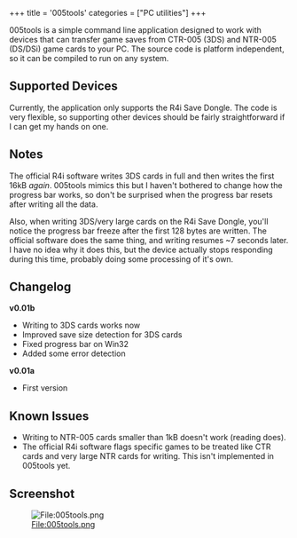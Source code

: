 +++
title = '005tools'
categories = ["PC utilities"]
+++

005tools is a simple command line application designed to work with
devices that can transfer game saves from CTR-005 (3DS) and NTR-005
(DS/DSi) game cards to your PC. The source code is platform independent,
so it can be compiled to run on any system.

## Supported Devices

Currently, the application only supports the R4i Save Dongle. The code
is very flexible, so supporting other devices should be fairly
straightforward if I can get my hands on one.

## Notes

The official R4i software writes 3DS cards in full and then writes the
first 16kB *again*. 005tools mimics this but I haven't bothered to
change how the progress bar works, so don't be surprised when the
progress bar resets after writing all the data.

Also, when writing 3DS/very large cards on the R4i Save Dongle, you'll
notice the progress bar freeze after the first 128 bytes are written.
The official software does the same thing, and writing resumes ~7
seconds later. I have no idea why it does this, but the device actually
stops responding during this time, probably doing some processing of
it's own.

## Changelog

**v0.01b**

- Writing to 3DS cards works now
- Improved save size detection for 3DS cards
- Fixed progress bar on Win32
- Added some error detection

**v0.01a**

- First version

## Known Issues

- Writing to NTR-005 cards smaller than 1kB doesn't work (reading does).
- The official R4i software flags specific games to be treated like CTR
  cards and very large NTR cards for writing. This isn't implemented in
  005tools yet.

## Screenshot

<figure>
<img src="../005tools.png" title="File:005tools.png" />
<figcaption><a
{{% href "../File:005tools.png" %}}>File:005tools.png</a></figcaption>
</figure>
